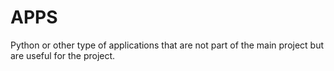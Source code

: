 # APPS
Python or other type of applications that are not part of the main project but are useful for the project.
